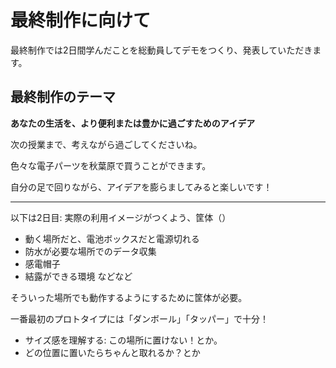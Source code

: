 # 最終制作に向けて

最終制作では2日間学んだことを総動員してデモをつくり、発表していただきます。

## 最終制作のテーマ
**あなたの生活を、より便利または豊かに過ごすためのアイデア**


次の授業まで、考えながら過ごしてくださいね。


色々な電子パーツを秋葉原で買うことができます。

自分の足で回りながら、アイデアを膨らましてみると楽しいです！





---

以下は2日目: 
実際の利用イメージがつくよう、筐体（）


- 動く場所だと、電池ボックスだと電源切れる
- 防水が必要な場所でのデータ収集
- 感電帽子
- 結露ができる環境
などなど

そういった場所でも動作するようにするために筐体が必要。

一番最初のプロトタイプには「ダンボール」「タッパー」で十分！
- サイズ感を理解する: この場所に置けない！とか。
- どの位置に置いたらちゃんと取れるか？とか


